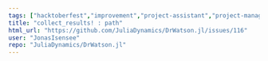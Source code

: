 ```yaml
---
tags: ["hacktoberfest","improvement","project-assistant","project-management","science","science-research","setup-tool","simulations"]
title: "collect_results! : path"
html_url: "https://github.com/JuliaDynamics/DrWatson.jl/issues/116"
user: "JonasIsensee"
repo: "JuliaDynamics/DrWatson.jl"
---
```


